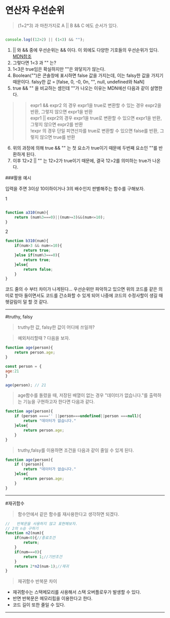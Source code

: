연산자 우선순위 
===
>(1+2*3) 과 마찬가지로 A || B && C 에도 순서가 있다.<br>
```js

console.log((12>2) || (1<3) && "");

```

1. || 와 && 중에 우선순위는 && 이다. 이 외에도 다양한 기호들의 우선순위가 있다. [MDN참조](https://developer.mozilla.org/en-US/docs/Web/JavaScript/Reference/Operators/Operator_Precedence)
2. 그렇다면 1<3 과 "" 는?
3. 1<3은 true임은 확실하지만 ""은 와닿지가 않는다.
4. Boolean("")은 콘솔창에 표시하면 false 값을 가지는데, 이는 falsy한 값을 가지기 때문이다. falsy한 값 = [false, 0, -0, 0n, "", null, undefined와 NaN]
5. true && "" 을 비교하는 셈인데 ""가 나오는 이유는 MDN에선 다음과 같이 설명한다. 
>>expr1 && expr2 의 경우 expr1을 true로 변환할 수 있는 경우 expr2을 반환, 그렇지 않으면 expr1을 반환<br>
expr1 || expr2의 경우 expr1을 true로 변환할 수 있으면 expr1을 반환, 그렇지 않으면 expr2를 반환<br>
!expr 의 경우 단일 피연산자를 true로 변환할 수 있으면 false를 반환, 그렇지 않으면 true를 반환<br>
6. 위의 과정에 의해 true && "" 는 첫 요소가 true이기 때문에 두번째 요소인 ""를 반환하게 된다.
7. 이후 12>2 || "" 는 12>2가 true이기 때문에, 결국 12>2를 의미하는 true가 나온다.


###활용 예시

입력을 주면 3이상 10이하이거나 3의 배수인지 판별해주는 함수를 구해보자.

1
```js

function a310(num){
    return (num%3===0)||(num>=3)&&(num<=10);
}
```
2
```js
function b310(num){
    if(num>3 && num<=10){
        return true;
    }else if(num%3===0){
        return true;
    }else{
        return false;
    }
}

```
코드 줄의 수 부터 차이가 나게된다... 우선순위만 파악하고 있으면 위의 코드를 같은 의미로 받아 들이면서도 코드를 간소화할 수 있게 되어 나중에 코드의 수정사할이 생길 때 헷갈림이 덜 할 것 같다. 

---
#truthy, falsy
>truthy한 값, falsy한 값이 어디에 쓰일까?

>예외처리할때 ? 다음을 보자.
```js
function age(person){
    return person.age;
}

const person = {
age:21
}

age(person); // 21

```
>age함수를 돌렸을 때, 저장된 배열이 없는 경우 "데이터가 없습니다."를 출력하는 기능을 구현하고자 한다면 다음과 같다.
```js
function age(person){
    if (person ===='' ||person===undefined||person ===null){
        return "데이터가 없습니다."
    }else{
        return person.age;
    }
}
```
>truthy,falsy를 이용하면 조건을 다음과 같이 줄일 수 있게 된다.
```js
function age(person){
    if (!person){
        return "데이터가 없습니다."
    }else{
        return person.age;
    }
}
```

---
#재귀함수
>함수안에서 같은 함수를 재사용한다고 생각하면 되겠다.
```js
//   반복문을 사용하지 않고 표현해보자.
// 2의 n승 구하기
function n2(num){
    if(num<0){//종료조건
        return; 
    }
    if(num===0){
        return 1;//기반조건
    }
    return 2*n2(num-1);//재귀
}


```
>재귀함수 반복문 차이

* 재귀함수는 스택메모리를 사용해서 스택 오버플로우가 발생할 수 있다. 
* 반면 반복문은 메모리힙을 이용한다고 한다.
* 코드 길이 또한 줄일 수 있다.
***




